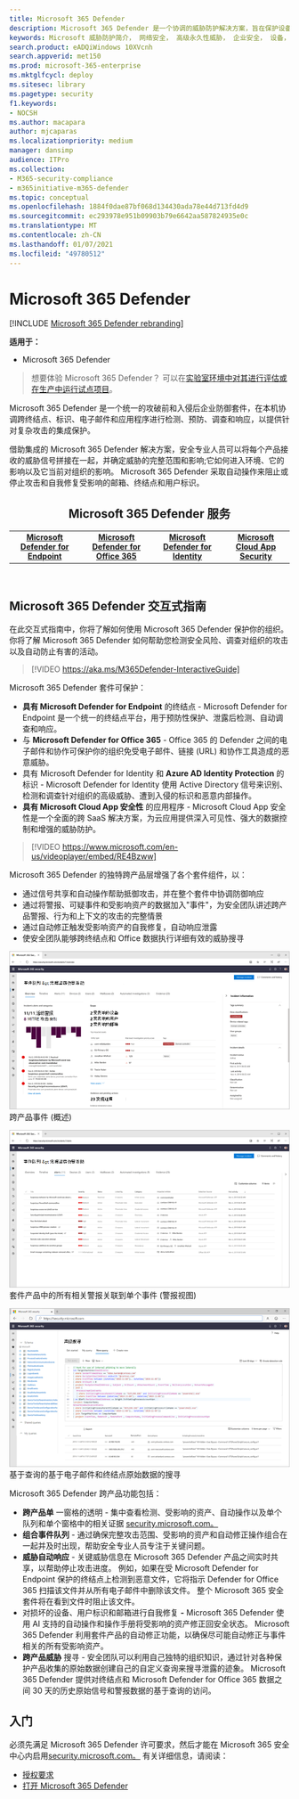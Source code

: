 ```yaml
---
title: Microsoft 365 Defender
description: Microsoft 365 Defender 是一个协调的威胁防护解决方案，旨在保护设备、标识、数据和应用程序
keywords: Microsoft 威胁防护简介， 网络安全， 高级永久性威胁， 企业安全， 设备， 设备， 标识， 用户， 数据， 应用程序， 事件， 自动调查和修正， 高级搜寻
search.product: eADQiWindows 10XVcnh
search.appverid: met150
ms.prod: microsoft-365-enterprise
ms.mktglfcycl: deploy
ms.sitesec: library
ms.pagetype: security
f1.keywords:
- NOCSH
ms.author: macapara
author: mjcaparas
ms.localizationpriority: medium
manager: dansimp
audience: ITPro
ms.collection:
- M365-security-compliance
- m365initiative-m365-defender
ms.topic: conceptual
ms.openlocfilehash: 1884f0dae87bf068d134430ada78e44d713fd4d9
ms.sourcegitcommit: ec293978e951b09903b79e6642aa587824935e0c
ms.translationtype: MT
ms.contentlocale: zh-CN
ms.lasthandoff: 01/07/2021
ms.locfileid: "49780512"
---
```

# <a name="microsoft-365-defender"></a>Microsoft 365 Defender

[!INCLUDE [Microsoft 365 Defender rebranding](../includes/microsoft-defender.md)]


**适用于：**
- Microsoft 365 Defender

> 想要体验 Microsoft 365 Defender？ 可以在[实验室环境中对其进行评估或在](https://aka.ms/mtp-trial-lab)[生产中运行试点项目](https://aka.ms/m365d-pilotplaybook)。
>

Microsoft 365 Defender 是一个统一的攻破前和入侵后企业防御套件，在本机协调跨终结点、标识、电子邮件和应用程序进行检测、预防、调查和响应，以提供针对复杂攻击的集成保护。

借助集成的 Microsoft 365 Defender 解决方案，安全专业人员可以将每个产品接收的威胁信号拼接在一起，并确定威胁的完整范围和影响;它如何进入环境、它的影响以及它当前对组织的影响。 Microsoft 365 Defender 采取自动操作来阻止或停止攻击和自我修复受影响的邮箱、终结点和用户标识。  


<center><h2>Microsoft 365 Defender 服务</center></h2>
<table><tr><td><center><b><a href="https://docs.microsoft.com/windows/security/threat-protection/microsoft-defender-atp/microsoft-defender-advanced-threat-protection"><b>Microsoft Defender for Endpoint</b></center></a></td>
<td><center><b><a href="https://docs.microsoft.com/office365/securitycompliance/office-365-atp"><b>Microsoft Defender for Office 365</b></center></a></td>
<td><center><b><a href="https://docs.microsoft.com/azure-advanced-threat-protection/"><b>Microsoft Defender for Identity</b></a></center></td>
<td><center><b><a href="https://docs.microsoft.com/cloud-app-security/"><b>Microsoft Cloud App Security</b></a></center></td>
</tr>
</table>
<br>

## <a name="microsoft-365-defender-interactive-guide"></a>Microsoft 365 Defender 交互式指南

在此交互式指南中，你将了解如何使用 Microsoft 365 Defender 保护你的组织。 你将了解 Microsoft 365 Defender 如何帮助您检测安全风险、调查对组织的攻击以及自动防止有害的活动。

> [!VIDEO https://aka.ms/M365Defender-InteractiveGuide]



Microsoft 365 Defender 套件可保护： 
- **具有 Microsoft Defender for Endpoint** 的终结点 - Microsoft Defender for Endpoint 是一个统一的终结点平台，用于预防性保护、泄露后检测、自动调查和响应。 
- 与 **Microsoft Defender for Office 365** - Office 365 的 Defender 之间的电子邮件和协作可保护你的组织免受电子邮件、链接 (URL) 和协作工具造成的恶意威胁。 
- 具有 Microsoft Defender for Identity 和 **Azure AD Identity Protection** 的标识 - Microsoft Defender for Identity 使用 Active Directory 信号来识别、检测和调查针对组织的高级威胁、遭到入侵的标识和恶意内部操作。 
- **具有 Microsoft Cloud App 安全性** 的应用程序 - Microsoft Cloud App 安全性是一个全面的跨 SaaS 解决方案，为云应用提供深入可见性、强大的数据控制和增强的威胁防护。 

>[!VIDEO https://www.microsoft.com/en-us/videoplayer/embed/RE4Bzww] 

Microsoft 365 Defender 的独特跨产品层增强了各个套件组件，以：
- 通过信号共享和自动操作帮助抵御攻击，并在整个套件中协调防御响应
- 通过将警报、可疑事件和受影响资产的数据加入"事件"，为安全团队讲述跨产品警报、行为和上下文的攻击的完整情景
- 通过自动修正触发受影响资产的自我修复，自动响应泄露
- 使安全团队能够跨终结点和 Office 数据执行详细有效的威胁搜寻

![事件概述页面的图像](../../media/overview-incident.png) <br>
跨产品事件 (概述) 

![警报队列的图像](../../media/incident-list.png)<br>
套件产品中的所有相关警报关联到单个事件 (警报视图) 

![事件队列的图像](../../media/advanced-hunting.png)<br>
基于查询的基于电子邮件和终结点原始数据的搜寻


Microsoft 365 Defender 跨产品功能包括： 
- **跨产品单** 一窗格的透明 - 集中查看检测、受影响的资产、自动操作以及单个队列和单个窗格中的相关证据 [security.microsoft.com。](https://security.microsoft.com) 
- **组合事件队列** - 通过确保完整攻击范围、受影响的资产和自动修正操作组合在一起并及时出现，帮助安全专业人员专注于关键问题。 
- **威胁自动响应** - 关键威胁信息在 Microsoft 365 Defender 产品之间实时共享，以帮助停止攻击进度。 例如，如果在受 Microsoft Defender for Endpoint 保护的终结点上检测到恶意文件，它将指示 Defender for Office 365 扫描该文件并从所有电子邮件中删除该文件。 整个 Microsoft 365 安全套件将在看到文件时阻止该文件。
- 对损坏的设备、用户标识和邮箱进行自我修复 **-** Microsoft 365 Defender 使用 AI 支持的自动操作和操作手册将受影响的资产修正回安全状态。 Microsoft 365 Defender 利用套件产品的自动修正功能，以确保尽可能自动修正与事件相关的所有受影响资产。
- **跨产品威胁** 搜寻 - 安全团队可以利用自己独特的组织知识，通过针对各种保护产品收集的原始数据创建自己的自定义查询来搜寻泄露的迹象。 Microsoft 365 Defender 提供对终结点和 Microsoft Defender for Office 365 数据之间 30 天的历史原始信号和警报数据的基于查询的访问。 


## <a name="get-started"></a>入门
必须先满足 Microsoft 365 Defender 许可要求，然后才能在 Microsoft 365 安全中心内启用[security.microsoft.com。](https://security.microsoft.com) 有关详细信息，请阅读：
- [授权要求](prerequisites.md#licensing-requirements)
- [打开 Microsoft 365 Defender](mtp-enable.md)
